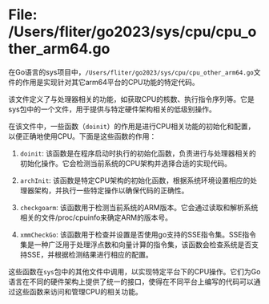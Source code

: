 # File: /Users/fliter/go2023/sys/cpu/cpu_other_arm64.go

在Go语言的sys项目中，`/Users/fliter/go2023/sys/cpu/cpu_other_arm64.go`文件的作用是实现针对其它arm64平台的CPU功能的特定代码。

该文件定义了与处理器相关的功能，如获取CPU的核数、执行指令序列等。它是sys包中的一个文件，用于提供与特定硬件架构相关的低级别操作。

在该文件中，一些函数（`doinit`）的作用是进行CPU相关功能的初始化和配置，以便正确地使用CPU。下面是这些函数的作用：

1. `doinit`: 该函数是在程序启动时执行的初始化函数，负责进行与处理器相关的初始化操作。它会检测当前系统的CPU架构并选择合适的实现代码。

2. `archInit`: 该函数是特定CPU架构的初始化函数，根据系统环境设置相应的处理器架构，并执行一些特定操作以确保代码的正确性。

3. `checkgoarm`: 该函数用于检测当前系统的ARM版本。它会通过读取和解析系统相关的文件/proc/cpuinfo来确定ARM的版本号。

4. `xmmCheckGo`: 该函数用于检查并设置是否使用go支持的SSE指令集。SSE指令集是一种广泛用于处理浮点数和向量计算的指令集，该函数会检查系统是否支持SSE，并根据检测结果进行相应的配置。

这些函数在`sys`包中的其他文件中调用，以实现特定平台下的CPU操作。它们为Go语言在不同的硬件架构上提供了统一的接口，使得在不同平台上编写的代码可以通过这些函数来访问和管理CPU的相关功能。

